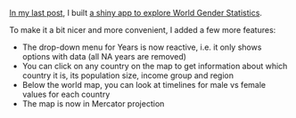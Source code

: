[In my last post](https://shiring.github.io/shiny/2017/01/29/WGS), I built [a shiny app to explore World Gender Statistics](https://shiring.shinyapps.io/wgs_app/).

To make it a bit nicer and more convenient, I added a few more features:

-   The drop-down menu for Years is now reactive, i.e. it only shows options with data (all NA years are removed)
-   You can click on any country on the map to get information about which country it is, its population size, income group and region
-   Below the world map, you can look at timelines for male vs female values for each country
-   The map is now in Mercator projection
